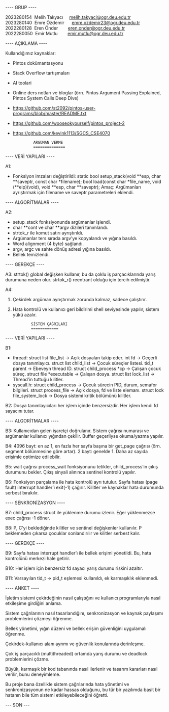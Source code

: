 \---- GRUP ----

2023280154  Melih Takyacı     melih.takyaci@ogr.deu.edu.tr
2023280140  Emre Özdemir      emre.ozdemir23@ogr.deu.edu.tr
2022280128  Eren Önder        eren.onder@ogr.deu.edu.tr
2022280050  Emir Mutlu        emir.mutlu@ogr.deu.edu.tr

\---- AÇIKLAMA ----

Kullandığımız kaynaklar:

* Pintos dokümantasyonu
* Stack Overflow tartışmaları
* AI toolari
* Online ders notları ve bloglar (örn. Pintos Argument Passing Explained, Pintos System Calls Deep Dive)


* https://github.com/st2092/pintos-user-programs/blob/master/README.txt
* https://github.com/wooseokyourself/pintos_project-2
* https://github.com/kevink1113/SGCS_CSE4070


  ```
           ARGÜMAN VERME
           ==============
  ```

\---- VERİ YAPILARI ----

A1:

* Fonksiyon imzaları değiştirildi:
  static bool setup\_stack(void \*\*esp, char \*\*saveptr, const char \*filename);
  bool load(const char \*file\_name, void (\*\*eip)(void), void \*\*esp, char \*\*saveptr);
  Amaç: Argümanları ayrıştırmak için filename ve saveptr parametreleri eklendi.

\---- ALGORİTMALAR ----

A2:

* setup\_stack fonksiyonunda argümanlar işlendi.
* char \*\*cont ve char \*\*argv dizileri tanımlandı.
* strtok\_r ile komut satırı ayrıştırıldı.
* Argümanlar ters sırada argv’ye kopyalandı ve yığına basıldı.
* Word alignment (4 byte) sağlandı.
* argv, argc ve sahte dönüş adresi yığına basıldı.
* Bellek temizlendi.

\---- GEREKÇE ----

A3:
strtok() global değişken kullanır, bu da çoklu iş parçacıklarında yarış durumuna neden olur. strtok\_r() reentrant olduğu için tercih edilmiştir.

A4:

1. Çekirdek argüman ayrıştırmak zorunda kalmaz, sadece çalıştırır.
2. Hata kontrolü ve kullanıcı geri bildirimi shell seviyesinde yapılır, sistem yükü azalır.

   ```
           SİSTEM ÇAĞRILARI
           ============
   ```

\---- VERİ YAPILARI ----

B1:

* thread:
  struct list file\_list → Açık dosyaları takip eder.
  int fd → Geçerli dosya tanımlayıcı.
  struct list child\_list → Çocuk süreçler listesi.
  tid\_t parent → Ebeveyn thread ID.
  struct child\_process \*cp → Çalışan çocuk süreç.
  struct file \*executable → Çalışan dosya.
  struct list lock\_list → Thread’in tuttuğu kilitler.
* syscall.h:
  struct child\_process → Çocuk sürecin PID, durum, semafor bilgileri.
  struct process\_file → Açık dosya, fd ve liste elemanı.
  struct lock file\_system\_lock → Dosya sistemi kritik bölümünü kilitler.

B2:
Dosya tanımlayıcıları her işlem içinde benzersizdir. Her işlem kendi fd sayacını tutar.

\---- ALGORİTMALAR ----

B3:
Kullanıcıdan gelen işaretçi doğrulanır. Sistem çağrısı numarası ve argümanlar kullanıcı yığından çekilir. Buffer geçerliyse okuma/yazma yapılır.

B4:
4096 bayt: en az 1, en fazla her sayfa başına bir get\_page çağrısı (örn. segment bölünmesine göre artar). 2 bayt: genelde 1. Daha az sayıda erişimle optimize edilebilir.

B5:
wait çağrısı process\_wait fonksiyonunu tetikler, child\_process’in çıkış durumunu bekler. Çıkış sinyali alınınca sentinel kontrolü yapılır.

B6:
Fonksiyon parçalama ile hata kontrolü ayrı tutulur. Sayfa hatası (page fault) interrupt handler’ı exit(-1) çağırır. Kilitler ve kaynaklar hata durumunda serbest bırakılır.

\---- SENKRONİZASYON ----

B7:
child\_process struct ile yüklenme durumu izlenir. Eğer yüklenmezse exec çağrısı -1 döner.

B8:
P, C’yi beklediğinde kilitler ve sentinel değişkenler kullanılır. P beklemeden çıkarsa çocuklar sonlandırılır ve kilitler serbest kalır.

\---- GEREKÇE ----

B9:
Sayfa hatası interrupt handler’ı ile bellek erişimi yönetildi. Bu, hata kontrolünü merkezi hale getirir.

B10:
Her işlem için benzersiz fd sayacı yarış durumu riskini azaltır.

B11:
Varsayılan tid\_t → pid\_t eşlemesi kullanıldı, ek karmaşıklık eklenmedi.

\---- ANKET ----


İşletim sistemi çekirdeğinin nasıl çalıştığını ve kullanıcı programlarıyla nasıl etkileşime girdiğini anlama.

Sistem çağrılarının nasıl tasarlandığını, senkronizasyon ve kaynak paylaşımı problemlerini çözmeyi öğrenme.

Bellek yönetimi, yığın düzeni ve bellek erişim güvenliğini uygulamalı öğrenme.

Çekirdek–kullanıcı alanı ayrımı ve güvenlik konularında derinleşme.

Çok iş parçacıklı (multithreaded) ortamda yarış durumu ve deadlock problemlerini çözme.

Büyük, karmaşık bir kod tabanında nasıl ilerlenir ve tasarım kararları nasıl verilir, bunu deneyimleme.

Bu proje bana özellikle sistem çağrılarında hata yönetimi ve senkronizasyonun ne kadar hassas olduğunu, bu tür bir yazılımda basit bir hatanın bile tüm sistemi etkileyebileceğini öğretti.

\--- SON ---
